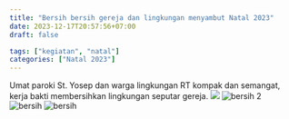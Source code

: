 ```yaml
---
title: "Bersih bersih gereja dan lingkungan menyambut Natal 2023"
date: 2023-12-17T20:57:56+07:00
draft: false

tags: ["kegiatan", "natal"]
categories: ["Natal 2023"]
---
```

Umat paroki St. Yosep dan warga lingkungan RT kompak dan semangat,  kerja bakti membersihkan lingkungan seputar gereja.
![](/img/bersih17des231.avif)  ![bersih 2](/img/bersih17des233.avif)  ![bersih](/img/bersih17des23.avif)  ![bersih](/img/bersih17des232.avif) 


